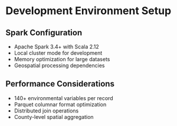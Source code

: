 # Development Environment Setup

## Spark Configuration
- Apache Spark 3.4+ with Scala 2.12
- Local cluster mode for development
- Memory optimization for large datasets
- Geospatial processing dependencies

## Performance Considerations
- 140+ environmental variables per record
- Parquet columnar format optimization
- Distributed join operations
- County-level spatial aggregation